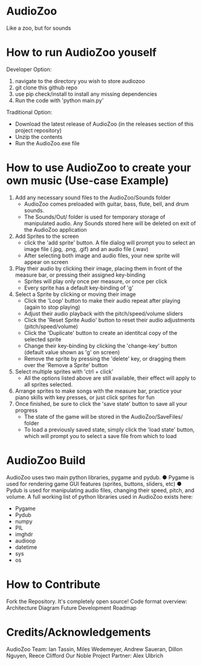 # AudioZoo
Like a zoo, but for sounds

# How to run AudioZoo youself
Developer Option:
1. navigate to the directory you wish to store audiozoo
2. git clone this github repo
3. use pip check/install to install any missing dependencies
4. Run the code with 'python main.py'

Traditional Option:
- Download the latest release of AudioZoo (in the releases section of this project repository)
- Unzip the contents
- Run the AudioZoo.exe file

# How to use AudioZoo to create your own music (Use-case Example)
1. Add any necessary sound files to the AudioZoo/Sounds folder
    - AudioZoo comes preloaded with guitar, bass, flute, bell, and drum sounds.
    - The Sounds/Out/ folder is used for temporary storage of manipulated audio. Any Sounds stored here will be deleted on exit of the AudioZoo application
2. Add Sprites to the screen
    - click the 'add sprite' button. A file dialog will prompt you to select an image file (.jpg, .png, .gif) and an audio file (.wav)
    - After selecting both image and audio files, your new sprite will appear on screen
4. Play their audio by clicking their image, placing them in front of the measure bar, or pressing their assigned key-binding
    - Sprites will play only once per measure, or once per click
    - Every sprite has a default key-binding of 'g'
5. Select a Sprite by clicking or moving their image
    - Click the 'Loop' button to make their audio repeat after playing (again to stop playing)
    - Adjust their audio playback with the pitch/speed/volume sliders
    - Click the 'Reset Sprite Audio' button to reset their audio adjustments (pitch/speed/volume)
    - Click the 'Duplicate' button to create an identitcal copy of the selected sprite
    - Change their key-binding by clicking the 'change-key' button (default value shown as 'g' on screen)
    - Remove the sprite by pressing the 'delete' key, or dragging them over the 'Remove a Sprite' button
6. Select multiple sprites with 'ctrl + click'
    - All the options listed above are still available, their effect will apply to all sprites selected.
7. Arrange sprites to make songs with the measure bar, practice your piano skills with key presses, or just click sprites for fun
8. Once finished, be sure to click the 'save state' button to save all your progress
    - The state of the game will be stored in the AudioZoo/SaveFiles/ folder
    - To load a previously saved state, simply click the 'load state' button, which will prompt you to select a save file from which to load

# AudioZoo Build
AudioZoo uses two main python libraries, pygame and pydub.
● Pygame is used for rendering game GUI features (sprites, buttons, sliders, etc)
● Pydub is used for manipulating audio files, changing their speed, pitch, and volume.
A full working list of python libraries used in AudioZoo exists here:
- Pygame
- Pydub
- numpy
- PIL
- imghdr
- audioop
- datetime
- sys
- os

# How to Contribute
Fork the Repository. It's completely open source!
Code format overview: Architecture Diagram
Future Development Roadmap

# Credits/Acknowledgements
AudioZoo Team: Ian Tassin, Miles Wedemeyer, Andrew Saueran, Dillon Nguyen, Reece Clifford
Our Noble Project Partner: Alex Ulbrich
